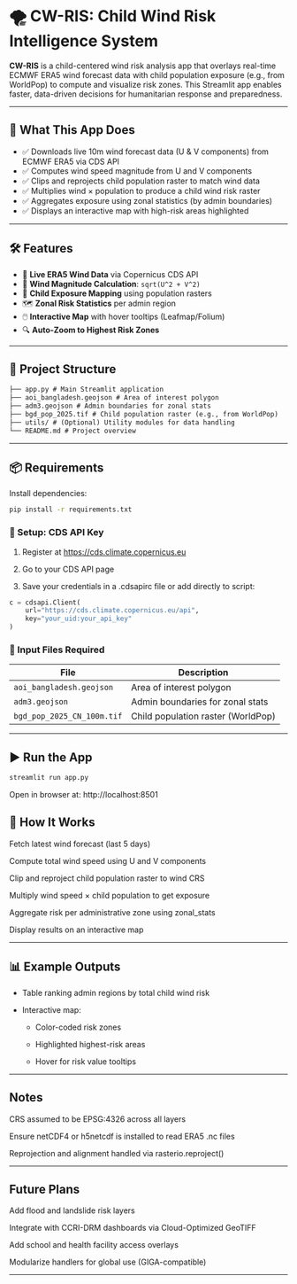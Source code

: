 # 🌪️ CW-RIS: Child Wind Risk Intelligence System

**CW-RIS** is a child-centered wind risk analysis app that overlays real-time ECMWF ERA5 wind forecast data with child population exposure (e.g., from WorldPop) to compute and visualize risk zones. This Streamlit app enables faster, data-driven decisions for humanitarian response and preparedness.

---

## 🚀 What This App Does

- ✅ Downloads live 10m wind forecast data (U & V components) from ECMWF ERA5 via CDS API
- ✅ Computes wind speed magnitude from U and V components
- ✅ Clips and reprojects child population raster to match wind data
- ✅ Multiplies wind × population to produce a child wind risk raster
- ✅ Aggregates exposure using zonal statistics (by admin boundaries)
- ✅ Displays an interactive map with high-risk areas highlighted

---

## 🛠️ Features

- 📡 **Live ERA5 Wind Data** via Copernicus CDS API
- 💨 **Wind Magnitude Calculation**: `sqrt(U^2 + V^2)`
- 👶 **Child Exposure Mapping** using population rasters
- 🗺️ **Zonal Risk Statistics** per admin region
- 🖱️ **Interactive Map** with hover tooltips (Leafmap/Folium)
- 🔍 **Auto-Zoom to Highest Risk Zones**

---

## 📁 Project Structure

```protobuf
├── app.py # Main Streamlit application
├── aoi_bangladesh.geojson # Area of interest polygon
├── adm3.geojson # Admin boundaries for zonal stats
├── bgd_pop_2025.tif # Child population raster (e.g., from WorldPop)
├── utils/ # (Optional) Utility modules for data handling
└── README.md # Project overview
```

---

## 📦 Requirements

Install dependencies:

```bash
pip install -r requirements.txt
```

### 🔑 Setup: CDS API Key

1.  Register at https://cds.climate.copernicus.eu

2.  Go to your CDS API page

3. Save your credentials in a .cdsapirc file or add directly to script:

```python
c = cdsapi.Client(
    url="https://cds.climate.copernicus.eu/api",
    key="your_uid:your_api_key"
)
```

### 📂 Input Files Required

| File                       | Description                        |
| -------------------------- | ---------------------------------- |
| `aoi_bangladesh.geojson`   | Area of interest polygon           |
| `adm3.geojson`             | Admin boundaries for zonal stats   |
| `bgd_pop_2025_CN_100m.tif` | Child population raster (WorldPop) |
---

## ▶️ Run the App

```bash
streamlit run app.py
```
Open in browser at: http://localhost:8501

## 🔄 How It Works

Fetch latest wind forecast (last 5 days)

Compute total wind speed using U and V components

Clip and reproject child population raster to wind CRS

Multiply wind speed × child population to get exposure

Aggregate risk per administrative zone using zonal_stats

Display results on an interactive map

---
## 📊 Example Outputs

- Table ranking admin regions by total child wind risk

- Interactive map:

    - Color-coded risk zones

    - Highlighted highest-risk areas

    - Hover for risk value tooltips

---
## Notes
CRS assumed to be EPSG:4326 across all layers

Ensure netCDF4 or h5netcdf is installed to read ERA5 .nc files

Reprojection and alignment handled via rasterio.reproject()

---

## Future Plans

Add flood and landslide risk layers

Integrate with CCRI-DRM dashboards via Cloud-Optimized GeoTIFF

Add school and health facility access overlays

Modularize handlers for global use (GIGA-compatible)

---